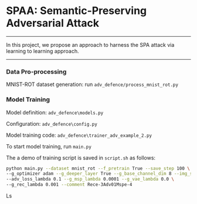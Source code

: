 # SPAA: Semantic-Preserving Adversarial Attack #

--------

In this project, we propose an approach to harness the SPA attack via learning to learning approach. 


-------

### Data Pro-processing

MNIST-ROT dataset generation: run `adv_defence/process_mnist_rot.py`


### Model Training

Model definition: `adv_defence\models.py`

Configuration: `adv_defence\config.py`

Model training code: `adv_defence\trainer_adv_example_2.py`

To start model training, run `main.py`

The a demo of training script is saved in `script.sh` as follows:
```bash
python main.py --dataset mnist_rot --f_pretrain True --save_step 100 \
--g_optimizer adam --g_deeper_layer True --g_base_channel_dim 8 --img_size 32 \
--adv_loss_lambda 0.1 --g_msp_lambda 0.0001 --g_vae_lambda 0.0 \
--g_rec_lambda 0.001 --comment Rece-3Adv01Mspe-4
```

Ls